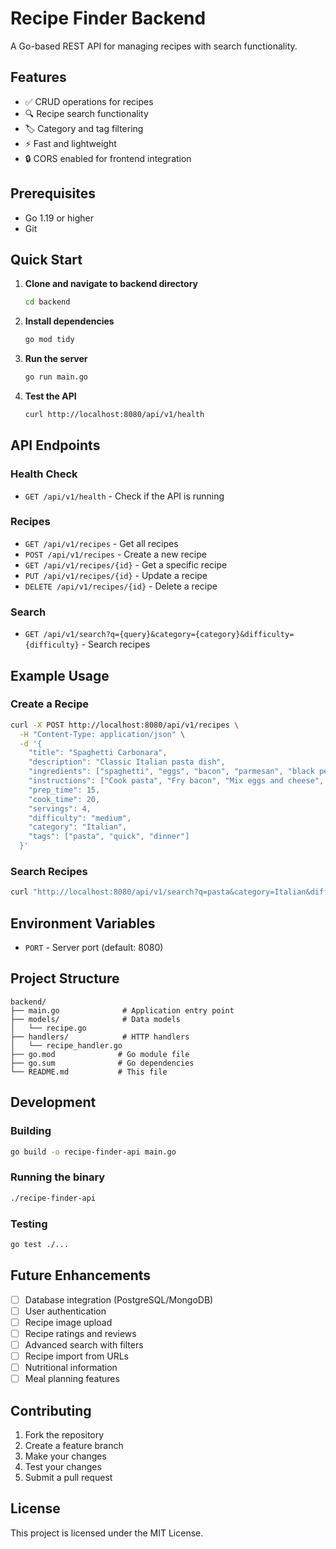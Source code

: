 # Recipe Finder Backend

A Go-based REST API for managing recipes with search functionality.

## Features

- ✅ CRUD operations for recipes
- 🔍 Recipe search functionality
- 🏷️ Category and tag filtering
- ⚡ Fast and lightweight
- 🔒 CORS enabled for frontend integration

## Prerequisites

- Go 1.19 or higher
- Git

## Quick Start

1. **Clone and navigate to backend directory**
   ```bash
   cd backend
   ```

2. **Install dependencies**
   ```bash
   go mod tidy
   ```

3. **Run the server**
   ```bash
   go run main.go
   ```

4. **Test the API**
   ```bash
   curl http://localhost:8080/api/v1/health
   ```

## API Endpoints

### Health Check
- `GET /api/v1/health` - Check if the API is running

### Recipes
- `GET /api/v1/recipes` - Get all recipes
- `POST /api/v1/recipes` - Create a new recipe
- `GET /api/v1/recipes/{id}` - Get a specific recipe
- `PUT /api/v1/recipes/{id}` - Update a recipe
- `DELETE /api/v1/recipes/{id}` - Delete a recipe

### Search
- `GET /api/v1/search?q={query}&category={category}&difficulty={difficulty}` - Search recipes

## Example Usage

### Create a Recipe
```bash
curl -X POST http://localhost:8080/api/v1/recipes \
  -H "Content-Type: application/json" \
  -d '{
    "title": "Spaghetti Carbonara",
    "description": "Classic Italian pasta dish",
    "ingredients": ["spaghetti", "eggs", "bacon", "parmesan", "black pepper"],
    "instructions": ["Cook pasta", "Fry bacon", "Mix eggs and cheese", "Combine all"],
    "prep_time": 15,
    "cook_time": 20,
    "servings": 4,
    "difficulty": "medium",
    "category": "Italian",
    "tags": ["pasta", "quick", "dinner"]
  }'
```

### Search Recipes
```bash
curl "http://localhost:8080/api/v1/search?q=pasta&category=Italian&difficulty=medium"
```

## Environment Variables

- `PORT` - Server port (default: 8080)

## Project Structure

```
backend/
├── main.go              # Application entry point
├── models/              # Data models
│   └── recipe.go
├── handlers/            # HTTP handlers
│   └── recipe_handler.go
├── go.mod              # Go module file
├── go.sum              # Go dependencies
└── README.md           # This file
```

## Development

### Building
```bash
go build -o recipe-finder-api main.go
```

### Running the binary
```bash
./recipe-finder-api
```

### Testing
```bash
go test ./...
```

## Future Enhancements

- [ ] Database integration (PostgreSQL/MongoDB)
- [ ] User authentication
- [ ] Recipe image upload
- [ ] Recipe ratings and reviews
- [ ] Advanced search with filters
- [ ] Recipe import from URLs
- [ ] Nutritional information
- [ ] Meal planning features

## Contributing

1. Fork the repository
2. Create a feature branch
3. Make your changes
4. Test your changes
5. Submit a pull request

## License

This project is licensed under the MIT License. 